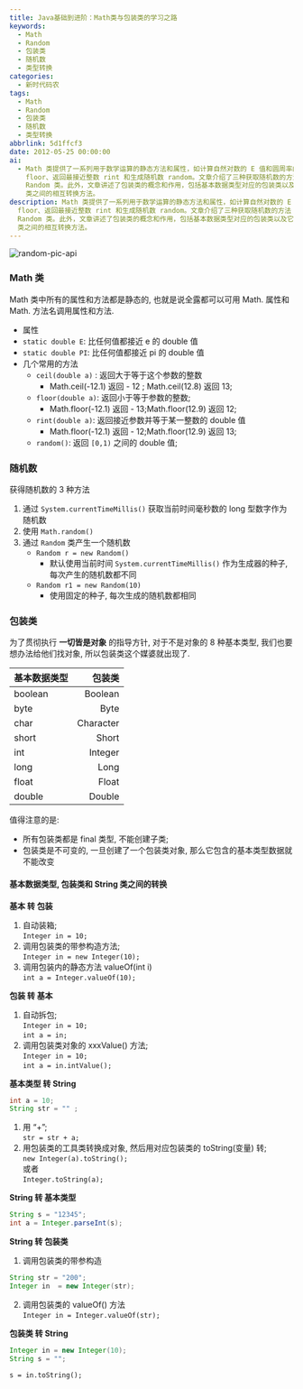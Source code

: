 ```yaml
---
title: Java基础到进阶：Math类与包装类的学习之路
keywords:
  - Math
  - Random
  - 包装类
  - 随机数
  - 类型转换
categories:
  - 新时代码农
tags:
  - Math
  - Random
  - 包装类
  - 随机数
  - 类型转换
abbrlink: 5d1ffcf3
date: 2012-05-25 00:00:00
ai:
  - Math 类提供了一系列用于数学运算的静态方法和属性，如计算自然对数的 E 值和圆周率的 PI 值。它还包含一些常用方法，例如向上取整 ceil、向下取整
    floor、返回最接近整数 rint 和生成随机数 random。文章介绍了三种获取随机数的方法：利用当前时间毫秒数、使用 Math.random() 和通过
    Random 类。此外，文章讲述了包装类的概念和作用，包括基本数据类型对应的包装类以及它们的不可变性特点。最后，详细解释了基本数据类型、包装类和 String
    类之间的相互转换方法。
description: Math 类提供了一系列用于数学运算的静态方法和属性，如计算自然对数的 E 值和圆周率的 PI 值。它还包含一些常用方法，例如向上取整 ceil、向下取整
  floor、返回最接近整数 rint 和生成随机数 random。文章介绍了三种获取随机数的方法：利用当前时间毫秒数、使用 Math.random() 和通过
  Random 类。此外，文章讲述了包装类的概念和作用，包括基本数据类型对应的包装类以及它们的不可变性特点。最后，详细解释了基本数据类型、包装类和 String
  类之间的相互转换方法。
---
```


<!-- markdownlint-disable-next-line MD033 -->
<meta name="referrer" content="no-referrer"/>

![random-pic-api](https://api.dong4j.ink:1024/cover?spm={{spm}})

### Math 类

Math 类中所有的属性和方法都是静态的, 也就是说全露都可以可用 Math. 属性和 Math. 方法名调用属性和方法.

- 属性
- `static double E`: 比任何值都接近 e 的 double 值
- `static double PI`: 比任何值都接近 pi 的 double 值
- 几个常用的方法
  - `ceil(double a)` : 返回大于等于这个参数的整数
    - Math.ceil(-12.1) 返回 - 12 ; Math.ceil(12.8) 返回 13;
  - `floor(double a)`: 返回小于等于参数的整数;
    - Math.floor(-12.1) 返回 - 13;Math.floor(12.9) 返回 12;
  - `rint(double a)`: 返回接近参数并等于某一整数的 double 值
    - Math.floor(-12.1) 返回 - 12;Math.floor(12.9) 返回 13;
  - `random()`: 返回 `[0,1)` 之间的 double 值;

### 随机数

获得随机数的 3 种方法

1. 通过 `System.currentTimeMillis()` 获取当前时间毫秒数的 long 型数字作为随机数
2. 使用 `Math.random()`
3. 通过 `Random` 类产生一个随机数
   - `Random r = new Random()`
     - 默认使用当前时间 `System.currentTimeMillis()` 作为生成器的种子, 每次产生的随机数都不同
   - `Random r1 = new Random(10)`
     - 使用固定的种子, 每次生成的随机数都相同

### 包装类

为了贯彻执行 **一切皆是对象** 的指导方针, 对于不是对象的 8 种基本类型, 我们也要想办法给他们找对象, 所以包装类这个媒婆就出现了.

| 基本数据类型 |    包装类 |
| :----------- | --------: |
| boolean      |   Boolean |
| byte         |      Byte |
| char         | Character |
| short        |     Short |
| int          |   Integer |
| long         |      Long |
| float        |     Float |
| double       |    Double |

值得注意的是:

- 所有包装类都是 final 类型, 不能创建子类;
- 包装类是不可变的, 一旦创建了一个包装类对象, 那么它包含的基本类型数据就不能改变

#### 基本数据类型, 包装类和 String 类之间的转换

**基本 转 包装**

1. 自动装箱;  
   `Integer in = 10;`
2. 调用包装类的带参构造方法;  
   `Integer in = new Integer(10);`
3. 调用包装内的静态方法 valueOf(int i)  
   `int a = Integer.valueOf(10);`

**包装 转 基本**

1. 自动拆包;  
   `Integer in = 10;`  
   `int a = in;`
2. 调用包装类对象的 xxxValue() 方法;  
   `Integer in = 10;`  
   `int a = in.intValue();`

**基本类型 转 String**

```java
int a = 10;
String str = "" ;
```

1. 用 “+”;  
   `str = str + a;`
2. 用包装类的工具类转换成对象, 然后用对应包装类的 toString(变量) 转;  
   `new Integer(a).toString();`  
   或者  
   `Integer.toString(a);`

**String 转 基本类型**

```java
String s = "12345";
int a = Integer.parseInt(s);
```

**String 转 包装类**

1. 调用包装类的带参构造

```java
String str = "200";
Integer in  = new Integer(str);
```

2. 调用包装类的 valueOf() 方法  
   `Integer in = Integer.valueOf(str);`

**包装类 转 String**

```java
Integer in = new Integer(10);
String s = "";
```

`s = in.toString();`

